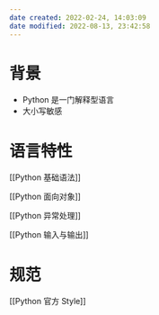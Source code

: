 ```yaml
---
date created: 2022-02-24, 14:03:09
date modified: 2022-08-13, 23:42:58
---
```

# 背景

- Python 是一门解释型语言
- 大小写敏感

# 语言特性

[[Python 基础语法]]

[[Python 面向对象]]

[[Python 异常处理]]

[[Python 输入与输出]]

# 规范

[[Python 官方 Style]]
